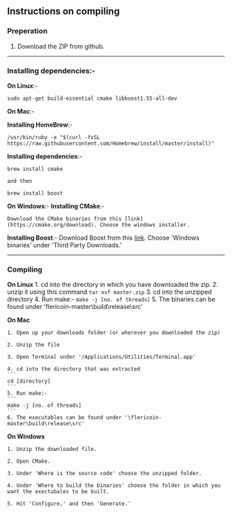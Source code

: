 ## Instructions on compiling
### Preperation
  1. Download the ZIP from github.
-----------------------------------
### Installing dependencies:-
  **On Linux**:-
  ```
  sudo apt-get build-essential cmake libboost1.55-all-dev
  ```
  **On Mac**:-
  
  **Installing HomeBrew**:-
  

    /usr/bin/ruby -e "$(curl -fsSL https://raw.githubusercontent.com/Homebrew/install/master/install)"

    
  **Installing dependencies**:-
  
    brew install cmake
    
    and then 

    brew install boost

    
  **On Windows**:-
  **Installing CMake**:-
  
    Download the CMake binaries from this [link](https://cmake.org/download). Choose the windows installer.
    
  **Installing Boost**:-
    Download Boost from this [link](www.boost.org/users/download/). Choose 'Windows binaries' under 'Third Party Downloads.'
    
-------------------------------
### Compiling
  **On Linux**
    1. cd into the directory in which you have downloaded the zip.
    2. unzip it using this command 
    ```
    tar xvf master.zip
    ```
    3. cd into the unzipped directory
    4. Run make:-
    ```
    make -j [no. of threads]
    ```
    5. The binaries can be found under 'flericoin-master\build\release\src'
  
  **On Mac**
  
    1. Open up your downloads folder (or wherever you downloaded the zip)
    
    2. Unzip the file
    
    3. Open Terminal under '/Applications/Utilities/Terminal.app'
    
    4. cd into the directory that was extracted 
    ```
    cd [directory]
    ```
    5. Run make:-
    ```
    make -j [no. of threads]
    ```
    6. The executables can be found under '\flericoin-master\build\release\src'
  
  **On Windows**
  
    1. Unzip the downloaded file.
    
    2. Open CMake.
    
    3. Under 'Where is the source code' choose the unzipped folder.
   
    4. Under 'Where to build the binaries' choose the folder in which you want the exectubales to be built.
    
    5. Hit 'Configure,' and then 'Generate.'
